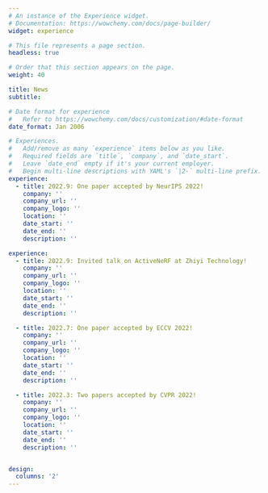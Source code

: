 ```yaml
---
# An instance of the Experience widget.
# Documentation: https://wowchemy.com/docs/page-builder/
widget: experience

# This file represents a page section.
headless: true

# Order that this section appears on the page.
weight: 40

title: News
subtitle:

# Date format for experience
#   Refer to https://wowchemy.com/docs/customization/#date-format
date_format: Jan 2006

# Experiences.
#   Add/remove as many `experience` items below as you like.
#   Required fields are `title`, `company`, and `date_start`.
#   Leave `date_end` empty if it's your current employer.
#   Begin multi-line descriptions with YAML's `|2-` multi-line prefix.
experience:
  - title: 2022.9: One paper accepted by NeurIPS 2022!
    company: ''
    company_url: ''
    company_logo: ''
    location: ''
    date_start: ''
    date_end: ''
    description: ''

experience:
  - title: 2022.9: Invited talk on ActiveNeRF at Zhiyi Technology!
    company: ''
    company_url: ''
    company_logo: ''
    location: ''
    date_start: ''
    date_end: ''
    description: ''

  - title: 2022.7: One paper accepted by ECCV 2022!
    company: ''
    company_url: ''
    company_logo: ''
    location: ''
    date_start: ''
    date_end: ''
    description: ''

  - title: 2022.3: Two papers accepted by CVPR 2022!
    company: ''
    company_url: ''
    company_logo: ''
    location: ''
    date_start: ''
    date_end: ''
    description: ''


design:
  columns: '2'
---
```

